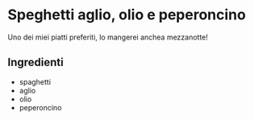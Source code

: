 # Speghetti aglio, olio e peperoncino

Uno dei miei piatti preferiti, lo mangerei anchea mezzanotte!

## Ingredienti

* spaghetti
* aglio
* olio
* peperoncino
